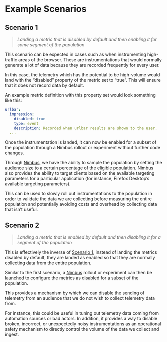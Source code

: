 # Example Scenarios

## Scenario 1

> *Landing a metric that is disabled by default and then enabling it for some segment of the population*

This scenario can be expected in cases such as when instrumenting high-traffic areas of the browser. These are instrumentations that would normally generate a lot of data because they are recorded frequently for every user.

In this case, the telemetry which has the potential to be high-volume would land with the “disabled” property of the metric set to “true”. This will ensure that it does not record data by default.

An example metric definition with this property set would look something like this:

```yaml
urlbar:
  impression:
    disabled: true
    type: event
    description: Recorded when urlbar results are shown to the user.
  ...
```

Once the instrumentation is landed, it can now be enabled for a subset of the population through a Nimbus rollout or experiment without further code changes.

Through [Nimbus], we have the ability to sample the population by setting the audience size to a certain percentage of the eligible population. Nimbus also provides the ability to target clients based on the available targeting parameters for a particular application (for instance, Firefox Desktop’s available targeting parameters).

This can be used to slowly roll out instrumentations to the population in order to validate the data we are collecting before measuring the entire population and potentially avoiding costs and  overhead by collecting data that isn’t useful.

## Scenario 2

> *Landing a metric that is enabled by default and then disabling it for a segment of the population*

This is effectively the inverse of [Scenario 1](#scenario-1), instead of landing the metrics disabled by default, they are landed as enabled so that they are normally collecting data from the entire population.

Similar to the first scenario, a [Nimbus] rollout or experiment can then be launched to configure the metrics as disabled for a subset of the population.

This provides a mechanism by which we can disable the sending of telemetry from an audience that we do not wish to collect telemetry data from.

For instance, this could be useful in tuning out telemetry data coming from automation sources or bad actors. In addition, it provides a way to disable broken, incorrect, or unexpectedly noisy instrumentations as an operational safety mechanism to directly control the volume of the data we collect and ingest.

[Nimbus]: https://experimenter.info
